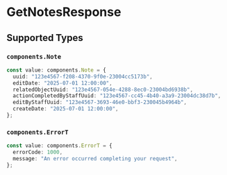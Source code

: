 # GetNotesResponse


## Supported Types

### `components.Note`

```typescript
const value: components.Note = {
  uuid: "123e4567-f208-4370-9f0e-23004cc5173b",
  editDate: "2025-07-01 12:00:00",
  relatedObjectUuid: "123e4567-054e-4288-8ec0-23004bd6938b",
  actionCompletedByStaffUuid: "123e4567-cc45-4b40-a3a9-23004dc38d7b",
  editByStaffUuid: "123e4567-3693-46e0-bbf3-230045b4964b",
  createDate: "2025-07-01 12:00:00",
};
```

### `components.ErrorT`

```typescript
const value: components.ErrorT = {
  errorCode: 1000,
  message: "An error occurred completing your request",
};
```

